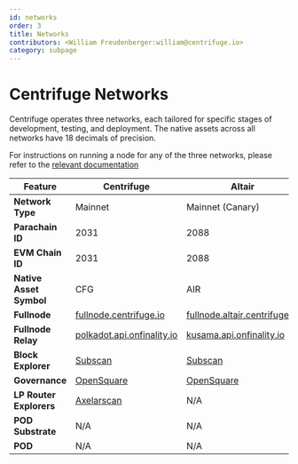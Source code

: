 ```yaml
---
id: networks
order: 3
title: Networks
contributors: <William Freudenberger:william@centrifuge.io>
category: subpage
---
```

# Centrifuge Networks

Centrifuge operates three networks, each tailored for specific stages of development, testing, and deployment. The native assets across all networks have 18 decimals of precision.

For instructions on running a node for any of the three networks, please refer to the [relevant documentation](../../guides/running-a-centrifuge-node/index.md)

| **Feature**             | **Centrifuge**                                                                                                     | **Altair**                                                                                                     | **Demo**                                                                                                                |
| ----------------------- | ------------------------------------------------------------------------------------------------------------------ | -------------------------------------------------------------------------------------------------------------- | ----------------------------------------------------------------------------------------------------------------------- |
| **Network Type**        | Mainnet                                                                                                            | Mainnet (Canary)                                                                                               | Testnet                                                                                                                 |
| **Parachain ID**        | 2031                                                                                                               | 2088                                                                                                           | 2031                                                                                                                    |
| **EVM Chain ID**        | 2031                                                                                                               | 2088                                                                                                           | 2090                                                                                                                    |
| **Native Asset Symbol** | CFG                                                                                                                | AIR                                                                                                            | DEV                                                                                                                     |
| **Fullnode**            | [fullnode.centrifuge.io](https://polkadot.js.org/apps/?rpc=wss%3A%2F%2Ffullnode.centrifuge.io)           | [fullnode.altair.centrifuge.io](https://polkadot.js.org/apps/?rpc=wss%3A%2F%2Ffullnode.altair.centrifuge.io)   | [fullnode.demo.cntrfg.com](https://polkadot.js.org/apps/?rpc=wss://fullnode.demo.k-f.dev/public-ws/#explorer)           |
| **Fullnode Relay**      | [polkadot.api.onfinality.io](https://polkadot.js.org/apps/?rpc=wss%3A%2F%2Fpolkadot.api.onfinality.io%2Fpublic-ws) | [kusama.api.onfinality.io](https://polkadot.js.org/apps/?rpc=wss%3A%2F%2Fkusama.api.onfinality.io%2Fpublic-ws) | [Moonbase Relay](https://polkadot.js.org/apps/?rpc=wss://fro-moon-rpc-1-moonbase-relay-rpc-1.moonbase.ol-infra.network) |
| **Block Explorer**      | [Subscan](https://centrifuge.subscan.io/)                                                                          | [Subscan](https://altair.subscan.io/)                                                                          | N/A                                                                                                                     |
| **Governance**          | [OpenSquare](https://voting.opensquare.io/space/centrifuge)                                                        | [OpenSquare](https://voting.opensquare.io/space/altair)                                                        | N/A                                                                                                                     |
| **LP Router Explorers** | [Axelarscan](https://axelarscan.io/gmp/search?chain=centrifuge)                                                    | N/A                                                                                                            | [Testnet Axelarscan](https://testnet.axelarscan.io/gmp/search?chain=centrifuge-2)                                       |
| **POD Substrate**       | N/A                                                                                                                | N/A                                                                                                            | [pod.demo.k-f.dev](https://pod.demo.k-f.dev)                                                                            |
| **POD**                 | N/A                                                                                                                | N/A                                                                                                            | [pod.demo.cntrfg.com](https://pod.demo.cntrfg.com)                                                                      |
